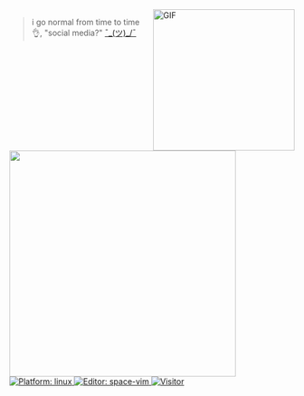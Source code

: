 <img align="right" height="250" alt="GIF" src="https://i.pinimg.com/originals/cd/59/d6/cd59d626dc86397fe45080e6e9c7027d.gif" />

<!-- <a href="https://github.com/bruhtus/github-readme-stats">
<img align="right" width="400" height="250" src="https://github-readme-stats.vercel.app/api/top-langs/?username=bruhtus&layout=compact&hide_border=true&hide_title=true&theme=graywhite" />
</a> -->

> i go normal from time to time 👌, "social media?" [¯\_(ツ)_/¯](https://solo.to/bruhtus)

<a href="https://github.com/bruhtus/github-readme-stats">
<img width="400" src="https://github-readme-stats.vercel.app/api?username=bruhtus&show_icons=true&hide_border=true&hide_title=true&count_private=true&theme=graywhite" />
</a>

<a href="https://manjaro.org/">
<img src="https://img.shields.io/badge/platform-%20linux-blue"
alt="Platform: linux" />
<a/>

<a href="http://vim.liuchengxu.org/">
<img src="https://img.shields.io/badge/%F0%9F%94%A7editor-space~vim-blue" alt="Editor: space-vim">
<a/>

<a href="https://github.com/bruhtus">
<img src="https://visitor-badge.glitch.me/badge?page_id=bruhtus.visitor-badge"
alt="Visitor" />
<a/>
